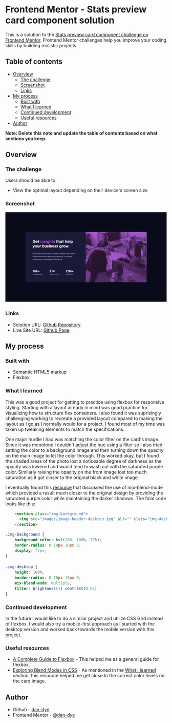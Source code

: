 # Frontend Mentor - Stats preview card component solution

This is a solution to the [Stats preview card component challenge on Frontend Mentor](https://www.frontendmentor.io/challenges/stats-preview-card-component-8JqbgoU62). Frontend Mentor challenges help you improve your coding skills by building realistic projects. 

## Table of contents

- [Overview](#overview)
  - [The challenge](#the-challenge)
  - [Screenshot](#screenshot)
  - [Links](#links)
- [My process](#my-process)
  - [Built with](#built-with)
  - [What I learned](#what-i-learned)
  - [Continued development](#continued-development)
  - [Useful resources](#useful-resources)
- [Author](#author)

**Note: Delete this note and update the table of contents based on what sections you keep.**

## Overview

### The challenge

Users should be able to:

- View the optimal layout depending on their device's screen size

### Screenshot

![](./images/screenshot-01.png)

### Links

- Solution URL: [Github Repository](https://github.com/dan-dye/stats-preview-card-component)
- Live Site URL: [Github Page](https://dan-dye.github.io/stats-preview-card-component/)

## My process

### Built with

- Semantic HTML5 markup
- Flexbox

### What I learned

This was a good project for getting to practice using flexbox for responsive styling. Starting with a layout already in mind was good practice for visualizing how to structure flex containers. I also found it was suprisingly challenging working to recreate a provided layout compared to making the layout as I go as I normally would for a project. I found most of my time was taken up tweaking elements to match the specifications. 

One major hurdle I had was matching the color filter on the card's image. Since it was monotone I couldn't adjust the hue using a filter so I also tried setting the color to a background image and then turning down the opacity on the main image to let the color through. This worked okay, but I found the shaded areas of the photo lost a noticeable degree of darkness as the opacity was lowered and would tend to wash out with the saturated purple color. Similarly raising the opacity on the front image lost too much saturation as it got closer to the original black and white image. 

I eventually found this [resource](https://alligator.io/css/exploring-blend-modes/) that discussed the use of mix-blend-mode which provided a result much closer to the original design by providing the saturated purple color while maintaining the darker shadows. The final code looks like this:

```html
    <section class="img-background">
      <img src="images/image-header-desktop.jpg" alt="" class="img-desktop"> 
    </section>  
```
```css
.img-background {
    background-color: hsl(280, 100%, 72%);
    border-radius: 0 10px 10px 0;
    display: flex;
}

.img-desktop {
    height: 100%;
    border-radius: 0 10px 10px 0;
    mix-blend-mode: multiply;
    filter: brightness(1) contrast(0.65)
}
```

### Continued development

In the future I would like to do a similar project and utilize CSS Grid instead of flexbox. I would also try a mobile-first approach as I started with the desktop version and worked back towards the mobile version with this project.

### Useful resources

- [A Complete Guide to Flexbox](https://css-tricks.com/snippets/css/a-guide-to-flexbox/) - This helped me as a general guide for flexbox.
- [Exploring Blend Modes in CSS](https://alligator.io/css/exploring-blend-modes) - As mentioned in the [What I learned](#what-i-learned) section, this resource helped me get close to the correct color levels on the card image.

## Author

- Github - [dan-dye](https://github.com/dan-dye)
- Frontend Mentor - [@dan-dye](https://www.frontendmentor.io/profile/dan-dye)

